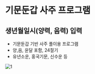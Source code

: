 # 기문둔갑 사주 프로그램

## 생년월일시(양력, 음력) 입력

- 기문둔갑 기반 사주 풀이용 프로그램
- 양,음, 윤달 포함, 24절기
- 유년소운, 홍국기문, 신수운 등

![1](https://user-images.githubusercontent.com/6335562/212818897-187ccc74-ca57-4179-82a7-39325666a495.JPG)

